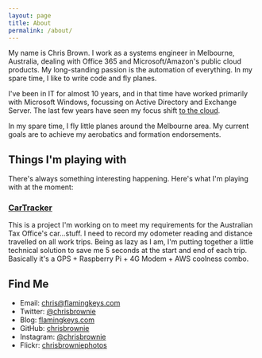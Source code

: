 ```yaml
---
layout: page
title: About
permalink: /about/
---
```


My name is Chris Brown. I work as a systems engineer in Melbourne, Australia, dealing with Office 365 and Microsoft/Amazon's public cloud products. My long-standing passion is the automation of everything. In my spare time, I like to write code and fly planes.

I've been in IT for almost 10 years, and in that time have worked primarily with Microsoft Windows, focussing on Active Directory and Exchange Server. The last few years have seen my focus shift [to the cloud](https://www.youtube.com/watch?v=jR6xbulUmsg&t=6s).

In my spare time, I fly little planes around the Melbourne area. My current goals are to achieve my aerobatics and formation endorsements.

## Things I'm playing with

There's always something interesting happening. Here's what I'm playing with at the moment:

### [CarTracker](https://github.com/chrisbrownie/cartracker)

This is a project I'm working on to meet my requirements for  the Australian Tax Office's car...stuff. I need to record my odometer reading and distance travelled on all work trips. Being as lazy as I am, I'm putting together a little technical solution to save me 5 seconds at the start and end of each trip. Basically it's a GPS + Raspberry Pi + 4G Modem + AWS coolness combo.

## Find Me

* Email: [chris@flamingkeys.com](mailto:chris@flamingkeys.com)
* Twitter: [@chrisbrownie](https://twitter.com/chrisbrownie)
* Blog: [flamingkeys.com](https://flamingkeys.com/)
* GitHub: [chrisbrownie](https://github.com/chrisbrownie)
* Instagram: [@chrisbrownie](https://instagram.com/chrisbrownie)
* Flickr: [chrisbrowniephotos](https://www.flickr.com/photos/cjbrownie/)
